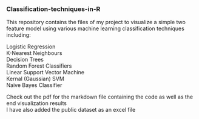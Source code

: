 ### Classification-techniques-in-R
This repository contains the files of my project to visualize a simple two feature model using various machine learning classification techniques including:

Logistic Regression  
K-Nearest Neighbours  
Decision Trees  
Random Forest Classifiers  
Linear Support Vector Machine  
Kernal (Gaussian) SVM  
Naive Bayes Classifier  

Check out the pdf for the markdown file containing the code as well as the end visualization results  
I have also added the public dataset as an excel file
